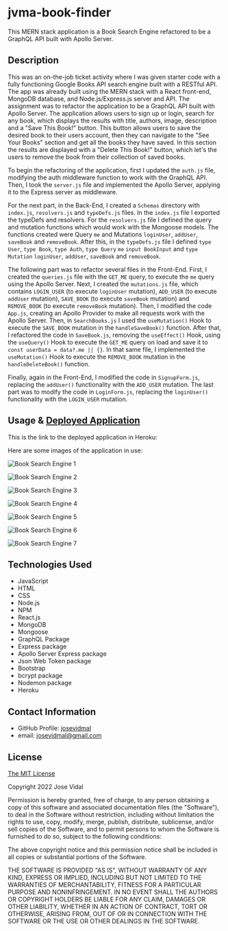 # jvma-book-finder
This MERN stack application is a Book Search Engine refactored to be a GraphQL API built with Apollo Server.

## Description

This was an on-the-job ticket activity where I was given starter code with a fully functioning Google Books API search engine built with a RESTful API. The app was already built using the MERN stack with a React front-end, MongoDB database, and Node.js/Express.js server and API. The assignment was to refactor the application to be a GraphQL API built with Apollo Server. The application allows users to sign up or login, search for any book, which displays the results with title, authors, image, description and a "Save This Book!" button. This button allows users to save the desired book to their users account, then they can navigate to the "See Your Books" section and get all the books they have saved. In this section the results are displayed with a "Delete This Book!" button, which let's the users to remove the book from their collection of saved books.

To begin the refactoring of the application, first I updated the `auth.js` file, modifying the auth middleware function to work with the GraphQL API. Then, I took the `server.js` file and implemented the Apollo Server, applying it to the Express server as middleware.

For the next part, in the Back-End, I created a `Schemas` directory with `index.js`, `resolvers.js` and `typeDefs.js` files. In the `index.js` file I exported the typeDefs and resolvers. For the `resolvers.js` file I defined the query and mutation functions which would work with the Mongoose models. The functions created were Query `me` and Mutations `loginUser`, `addUser`, `saveBook` and `removeBook`. After this, in the `typeDefs.js` file I defined `type User`, `type Book`, `type Auth`, `type Query` `me` `input BookInput` and `type Mutation` `loginUser`, `addUser`, `saveBook` and `removeBook`.

The following part was to refactor several files in the Front-End. First, I created the `queries.js` file with the `GET_ME` query, to execute the `me` query using the Apollo Server. Next, I created the `mutations.js` file, which contains `LOGIN_USER` (to execute `loginUser` mutation), `ADD_USER` (to execute `addUser` mutation), `SAVE_BOOK` (to execute `saveBook` mutation) and `REMOVE_BOOK` (to execute `removeBook` mutation). Then, I modified the code  `App.js`, creating an Apollo Provider to make all requests work with the Apollo Server. Then, in `SearchBooks.js` I used the `useMutation()` Hook to execute the `SAVE_BOOK` mutation in the `handleSaveBook()` function. After that, I refactored the code in `SaveBook.js`, removing the `useEffect()` Hook, using the `useQuery()` Hook to execute the `GET_ME` query on load and save it to `const userData = data?.me || {}`. In that same file, I implemented the `useMutation()` Hook to execute the `REMOVE_BOOK` mutation in the `handleDeleteBook()` function. 

Finally, again in the Front-End, I modified the code in `SignupForm.js`, replacing the `addUser()` functionality with the `ADD_USER` mutation. The last part was to modify the code in `LoginForm.js`, replacing the `loginUser()` functionality with the `LOGIN_USER` mutation.

## Usage & [Deployed Application]()

This is the link to the deployed application in Heroku: 

Here are some images of the application in use:

![Book Search Engine 1](./assets/images/book-search-engine-1.png)

![Book Search Engine 2](./assets/images/book-search-engine-2.png)

![Book Search Engine 3](./assets/images/book-search-engine-3.png)

![Book Search Engine 4](./assets/images/book-search-engine-4.png) 

![Book Search Engine 5](./assets/images/book-search-engine-5.png)

![Book Search Engine 6](./assets/images/book-search-engine-6.png)

![Book Search Engine 7](./assets/images/book-search-engine-7.png)

## Technologies Used

* JavaScript
* HTML
* CSS
* Node.js
* NPM
* React.js
* MongoDB
* Mongoose
* GraphQL Package
* Express package
* Apollo Server Express package
* Json Web Token package
* Bootstrap
* bcrypt package
* Nodemon package
* Heroku

## Contact Information

* GitHub Profile: [josevidmal](https://github.com/josevidmal)
* email: josevidmal@gmail.com

## License

[The MIT License](https://www.mit.edu/~amini/LICENSE.md)

Copyright 2022 Jose Vidal

Permission is hereby granted, free of charge, to any person obtaining a copy of this software and associated documentation files (the "Software"), to deal in the Software without restriction, including without limitation the rights to use, copy, modify, merge, publish, distribute, sublicense, and/or sell copies of the Software, and to permit persons to whom the Software is furnished to do so, subject to the following conditions:
    
The above copyright notice and this permission notice shall be included in all copies or substantial portions of the Software.
    
THE SOFTWARE IS PROVIDED "AS IS", WITHOUT WARRANTY OF ANY KIND, EXPRESS OR IMPLIED, INCLUDING BUT NOT LIMITED TO THE WARRANTIES OF MERCHANTABILITY, FITNESS FOR A PARTICULAR PURPOSE AND NONINFRINGEMENT. IN NO EVENT SHALL THE AUTHORS OR COPYRIGHT HOLDERS BE LIABLE FOR ANY CLAIM, DAMAGES OR OTHER LIABILITY, WHETHER IN AN ACTION OF CONTRACT, TORT OR OTHERWISE, ARISING FROM, OUT OF OR IN CONNECTION WITH THE SOFTWARE OR THE USE OR OTHER DEALINGS IN THE SOFTWARE.